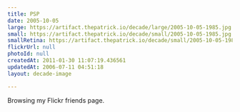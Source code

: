 ```yaml
---
title: PSP
date: 2005-10-05
large: https://artifact.thepatrick.io/decade/large/2005-10-05-1985.jpg
small: https://artifact.thepatrick.io/decade/small/2005-10-05-1985.jpg
smallRetina: https://artifact.thepatrick.io/decade/small/2005-10-05-1985@2x.jpg
flickrUrl: null
photoId: null
createdAt: 2011-01-30 11:07:19.436561
updatedAt: 2006-07-11 04:51:18
layout: decade-image

---
```

Browsing my Flickr friends page.
